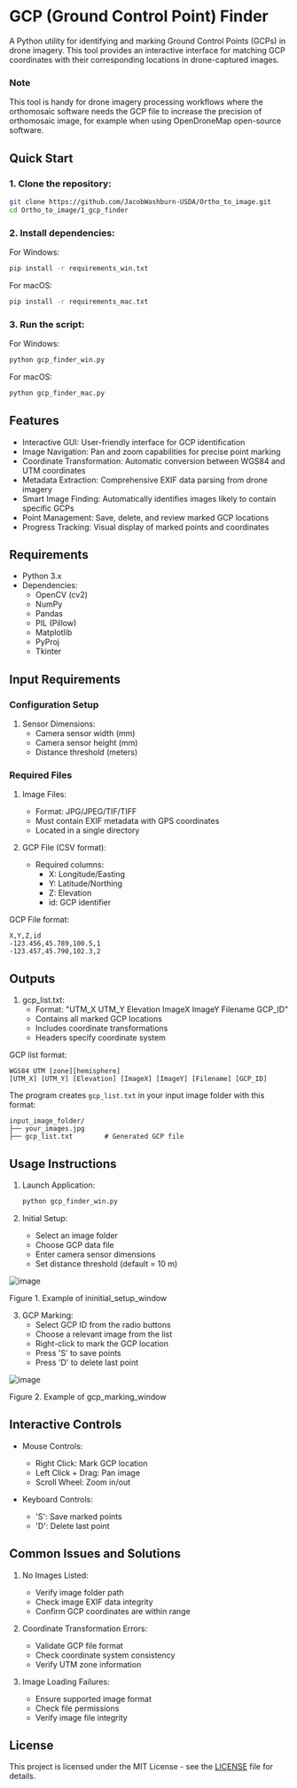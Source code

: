 # **GCP (Ground Control Point) Finder**

A Python utility for identifying and marking Ground Control Points (GCPs) in drone imagery. This tool provides an interactive interface for matching GCP coordinates with their corresponding locations in drone-captured images.

### **Note**
This tool is handy for drone imagery processing workflows where the orthomosaic software needs the GCP file to increase the precision of orthomosaic image, for example when using OpenDroneMap open-source software.

## Quick Start

### 1. Clone the repository:
```bash
git clone https://github.com/JacobWashburn-USDA/Ortho_to_image.git
cd Ortho_to_image/1_gcp_finder
```

### 2. Install dependencies:

For Windows:
```bash
pip install -r requirements_win.txt
```

For macOS:
```bash
pip install -r requirements_mac.txt
```

### 3. Run the script:

For Windows:
```bash
python gcp_finder_win.py
```

For macOS:
```bash
python gcp_finder_mac.py
```

## **Features**

- Interactive GUI: User-friendly interface for GCP identification
- Image Navigation: Pan and zoom capabilities for precise point marking
- Coordinate Transformation: Automatic conversion between WGS84 and UTM coordinates
- Metadata Extraction: Comprehensive EXIF data parsing from drone imagery
- Smart Image Finding: Automatically identifies images likely to contain specific GCPs
- Point Management: Save, delete, and review marked GCP locations
- Progress Tracking: Visual display of marked points and coordinates

## **Requirements**

- Python 3.x
- Dependencies:
  - OpenCV (cv2)
  - NumPy
  - Pandas
  - PIL (Pillow)
  - Matplotlib
  - PyProj
  - Tkinter

## **Input Requirements**

### Configuration Setup
1. Sensor Dimensions:
   - Camera sensor width (mm)
   - Camera sensor height (mm)
   - Distance threshold (meters)

### **Required Files**
1. Image Files:
   - Format: JPG/JPEG/TIF/TIFF
   - Must contain EXIF metadata with GPS coordinates
   - Located in a single directory

2. GCP File (CSV format):
   - Required columns:
     - X: Longitude/Easting
     - Y: Latitude/Northing
     - Z: Elevation
     - id: GCP identifier
    
GCP File format:
```
X,Y,Z,id
-123.456,45.789,100.5,1
-123.457,45.790,102.3,2
```

## **Outputs**

1. gcp_list.txt:
   - Format: "UTM_X UTM_Y Elevation ImageX ImageY Filename GCP_ID"
   - Contains all marked GCP locations
   - Includes coordinate transformations
   - Headers specify coordinate system

GCP list format:
```
WGS84 UTM [zone][hemisphere]
[UTM_X] [UTM_Y] [Elevation] [ImageX] [ImageY] [Filename] [GCP_ID]
```

The program creates `gcp_list.txt` in your input image folder with this format:
```
input_image_folder/
├── your_images.jpg
├── gcp_list.txt        # Generated GCP file
```

## **Usage Instructions**

1. Launch Application:
   ```python
   python gcp_finder_win.py
   ```

2. Initial Setup:
   - Select an image folder
   - Choose GCP data file
   - Enter camera sensor dimensions
   - Set distance threshold (default = 10 m)
  
![image](https://github.com/JacobWashburn-USDA/Ortho_to_image/blob/main/1_gcp_finder/images/initial_window.jpg?raw=true)

Figure 1. Example of ininitial_setup_window

3. GCP Marking:
   - Select GCP ID from the radio buttons
   - Choose a relevant image from the list
   - Right-click to mark the GCP location
   - Press 'S' to save points
   - Press 'D' to delete last point
  
![image](https://github.com/JacobWashburn-USDA/Ortho_to_image/blob/main/1_gcp_finder/images/GCP_marking_window.jpg?raw=true)

Figure 2. Example of gcp_marking_window

## **Interactive Controls**

- Mouse Controls:
  - Right Click: Mark GCP location
  - Left Click + Drag: Pan image
  - Scroll Wheel: Zoom in/out

- Keyboard Controls:
  - 'S': Save marked points
  - 'D': Delete last point

## **Common Issues and Solutions**

1. No Images Listed:
   - Verify image folder path
   - Check image EXIF data integrity
   - Confirm GCP coordinates are within range

2. Coordinate Transformation Errors:
   - Validate GCP file format
   - Check coordinate system consistency
   - Verify UTM zone information

3. Image Loading Failures:
   - Ensure supported image format
   - Check file permissions
   - Verify image file integrity

## **License**

This project is licensed under the MIT License - see the [LICENSE](LICENSE) file for details.
